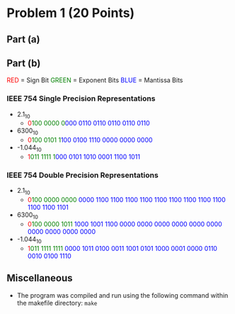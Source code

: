 # Problem 1 (20 Points)


## Part (a)


## Part (b)

<span style="color:red">RED</span> = Sign Bit
<span style="color:green">GREEN</span> = Exponent Bits
<span style="color:blue">BLUE</span> = Mantissa Bits

### IEEE 754 Single Precision Representations
- 2.1<sub>10</sub>
    - <span style="color:red">0</span><span style="color:green">100 0000 0</span><span style="color:blue">000 0110 0110 0110 0110 0110</span>
- 6300<sub>10</sub>
    - <span style="color:red">0</span><span style="color:green">100 0101 1</span><span style="color:blue">100 0100 1110 0000 0000 0000</span>
- -1.044<sub>10</sub>
    - <span style="color:red">1</span><span style="color:green">011 1111 1</span><span style="color:blue">000 0101 1010 0001 1100 1011</span>

### IEEE 754 Double Precision Representations
- 2.1<sub>10</sub>
    - <span style="color:red">0</span><span style="color:green">100 0000 0000</span><span style="color:blue"> 0000 1100 1100 1100 1100 1100 1100 1100 1100 1100 1100 1100 1101</span>
- 6300<sub>10</sub>
    - <span style="color:red">0</span><span style="color:green">100 0000 1011</span><span style="color:blue"> 1000 1001 1100 0000 0000 0000 0000 0000 0000 0000 0000 0000 0000</span>
- -1.044<sub>10</sub>
    - <span style="color:red">1</span><span style="color:green">011 1111 1111</span><span style="color:blue"> 0000 1011 0100 0011 1001 0101 1000 0001 0000 0110 0010 0100 1110</span>

## Miscellaneous
- The program was compiled and run using the following command within the makefile directory:
```make```